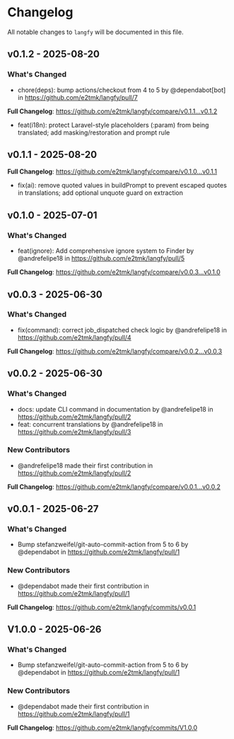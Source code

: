 # Changelog

All notable changes to `langfy` will be documented in this file.

## v0.1.2 - 2025-08-20

### What's Changed

* chore(deps): bump actions/checkout from 4 to 5 by @dependabot[bot] in https://github.com/e2tmk/langfy/pull/7

**Full Changelog**: https://github.com/e2tmk/langfy/compare/v0.1.1...v0.1.2

- feat(i18n): protect Laravel-style placeholders (:param) from being translated; add masking/restoration and prompt rule

## v0.1.1 - 2025-08-20

**Full Changelog**: https://github.com/e2tmk/langfy/compare/v0.1.0...v0.1.1

- fix(ai): remove quoted values in buildPrompt to prevent escaped quotes in translations; add optional unquote guard on extraction

## v0.1.0 - 2025-07-01

### What's Changed

* feat(ignore): Add comprehensive ignore system to Finder by @andrefelipe18 in https://github.com/e2tmk/langfy/pull/5

**Full Changelog**: https://github.com/e2tmk/langfy/compare/v0.0.3...v0.1.0

## v0.0.3 - 2025-06-30

### What's Changed

* fix(command): correct job_dispatched check logic  by @andrefelipe18 in https://github.com/e2tmk/langfy/pull/4

**Full Changelog**: https://github.com/e2tmk/langfy/compare/v0.0.2...v0.0.3

## v0.0.2 - 2025-06-30

### What's Changed

* docs: update CLI command in documentation  by @andrefelipe18 in https://github.com/e2tmk/langfy/pull/2
* feat: concurrent translations by @andrefelipe18 in https://github.com/e2tmk/langfy/pull/3

### New Contributors

* @andrefelipe18 made their first contribution in https://github.com/e2tmk/langfy/pull/2

**Full Changelog**: https://github.com/e2tmk/langfy/compare/v0.0.1...v0.0.2

## v0.0.1 - 2025-06-27

### What's Changed

* Bump stefanzweifel/git-auto-commit-action from 5 to 6 by @dependabot in https://github.com/e2tmk/langfy/pull/1

### New Contributors

* @dependabot made their first contribution in https://github.com/e2tmk/langfy/pull/1

**Full Changelog**: https://github.com/e2tmk/langfy/commits/v0.0.1

## V1.0.0 - 2025-06-26

### What's Changed

* Bump stefanzweifel/git-auto-commit-action from 5 to 6 by @dependabot in https://github.com/e2tmk/langfy/pull/1

### New Contributors

* @dependabot made their first contribution in https://github.com/e2tmk/langfy/pull/1

**Full Changelog**: https://github.com/e2tmk/langfy/commits/V1.0.0
